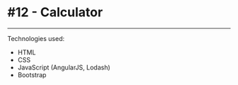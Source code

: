 # #12 - Calculator
---
Technologies used:
- HTML
- CSS
- JavaScript (AngularJS, Lodash)
- Bootstrap
